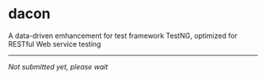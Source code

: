 # dacon
A data-driven emhancement for test framework TestNG, optimized for RESTful Web service testing
* * *
*Not submitted yet, please wait*
